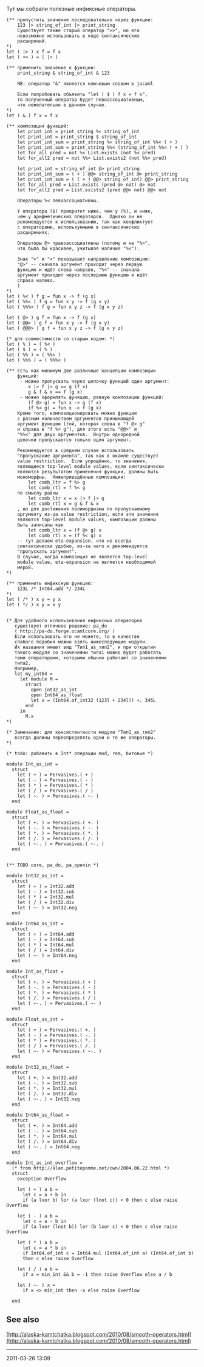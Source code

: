 Тут мы собрали полезные инфиксные операторы.

    (** пропустить значение последовательно через функции:
        123 |> string_of_int |> print_string
        Существует также старый оператор ">>", но его
        невозможно использовать в коде синтаксических
        расширений.
    *)
    let ( |> ) x f = f x
    let ( >> ) = ( |> )
    
    (** применить значение к функции:
        print_string & string_of_int & 123

        NB: оператор "&" является ключевым словом в jocaml

        Если попробовать объявить "let ( $ ) f x = f x",
        то полученный оператор будет левоассоциативным,
        что нежелательно в данном случае.
    *)
    let ( & ) f x = f x

    (** композиция функций:
        let print_int = print_string %< string_of_int
        let print_int = print_string $ string_of_int
        let print_int_sum = print_string %< string_of_int %%< ( + )
        let print_int_sum = print_string %%< (string_of_int %%< ( + ) )
        let for_all pred = not %< List.exists (not %< pred)
        let for_all2 pred = not %%< List.exists2 (not %%< pred)

        let print_int = string_of_int @> print_string
        let print_int_sum = ( + ) @@> string_of_int @> print_string
        let print_int_sum = ( ( + ) @@> string_of_int) @@> print_string
        let for_all pred = List.exists (pred @> not) @> not
        let for_all2 pred = List.exists2 (pred @@> not) @@> not

        Операторы %< левоассоциативны.

        У оператора ($) приоритет ниже, чем у (%), и ниже,
        чем у арифметических операторов.  Однако он не
        рекомендуется к использованию, так как конфликтует
        с операторами, используемыми в синтаксических
        расширениях.
        
        Операторы @> правоассоциативны (потому и не "%>",
        что было бы красивее, учитывая наличие "%<").
        
        Знак ">" и "<" показывает направление композиции:
        "@>" -- сначала аргумент проходит через первую
        функцию и идёт слева направо, "%<" -- сначала
        аргумент проходит через последнюю функцию и идёт
        справа налево.
        )
    *)
    let ( %< ) f g = fun x -> f (g x)
    let ( %%< ) f g = fun x y -> f (g x y)
    let ( %%%< ) f g = fun x y z -> f (g x y z)

    let ( @> ) g f = fun x -> f (g x)
    let ( @@> ) g f = fun x y -> f (g x y)
    let ( @@@> ) g f = fun x y z -> f (g x y z)

    (* для совместимости со старым кодом: *)
    let ( % ) = ( %< )
    let ( $ ) = ( % )
    let ( %% ) = ( %%< )
    let ( %%% ) = ( %%%< )

    (** Есть как минимум две различные концепции композиции
        функций:
         - можно пропускать через цепочку функций один аргумент:
            x |> f |> g == g (f x)
            g & f & x == f (g x)
         - можно оформлять функцию, равную композиции функций:
            (f @> g) = fun x -> g (f x)
            (f %< g) = fun x -> f (g x)
        Кроме того, композиционировать можно функции
        с разным количеством аргументов принимающей
        аргумент функции (той, которая слева в "f @> g"
        и справа в "f %< g"), для этого есть "@@>" и
        "%%<" для двух аргументов.  Внутри однородной
        цепочки пропускается только один аргумент.

        Рекомендуется в среднем случае использовать
        "пропускание аргумента", так как в окамле существует
        value restriction.  Если упрощённо, то значения,
        являющиеся top-level module values, если синтаксически
        являются результатом применения функции, должны быть
        мономорфны.  Нижеприведённые композиции:
            let comb_ltr = f %> g
            let comb_rtl = f %< g
        по смыслу равны
            let comb_ltr x = x |> f |> g
            let comb_rtl x = g & f & x
        , но для достижения полиморфизма по пропускаемому
        аргументу из-за value restriction, если эти значения
        являются top-level module values, композиции должны
        быть записаны как
            let comb_ltr x = (f @> g) x
            let comb_rtl x = (f %< g) x
        -- тут делаем eta-expansion, что не всегда
        синтаксически удобно, из-за чего и рекомендуется
        "пропускать аргумент".
        В случае, когда композиция не является top-level
        module value, eta-expansion не является необходимой
        мерой.
    *)

    (** применить инфиксную функцию:
        123L /* Int64.add */ 234L
    *)
    let ( /* ) x y = y x
    let ( */ ) x y = x y


    (* Для удобного использования инфиксных операторов
       существует отличное решение: pa_do
       ( http://pa-do.forge.ocamlcore.org/ )
       Если использовать его не можете, то в качестве
       слабого подобия можно взять нижеследующие модули.
       Их названия имеют вид "Тип1_as_тип2", и при открытии
       такого модуля со значениями типа1 можно будет работать
       теми операторами, которыми обычно работают со значениями
       типа2.
       Например,
       let my_int64 =
         let module M =
           struct
             open Int32_as_int
             open Int64_as_float
             let x = (Int64.of_int32 (123l + 234l)) +. 345L
           end
         in
           M.x
    *)

    (* Замечание: для консистентности модули "Тип1_as_тип2"
       всегда должны переопределять одни и те же операторы.
    *)

    (* todo: добавить в Int* операции mod, rem, битовые *)

    module Int_as_int =
      struct
        let ( + ) = Pervasives.( + )
        let ( - ) = Pervasives.( - )
        let ( * ) = Pervasives.( * )
        let ( / ) = Pervasives.( / )
        let ( ~- ) = Pervasives.( ~- )
      end

    module Float_as_float =
      struct
        let ( +. ) = Pervasives.( +. )
        let ( -. ) = Pervasives.( -. )
        let ( *. ) = Pervasives.( *. )
        let ( /. ) = Pervasives.( /. )
        let ( ~-. ) = Pervasives.( ~-. )
      end


    (** TODO core, pa_do, pa_openin *)

    module Int32_as_int =
      struct
        let ( + ) = Int32.add
        let ( - ) = Int32.sub
        let ( * ) = Int32.mul
        let ( / ) = Int32.div
        let ( ~- ) = Int32.neg
      end

    module Int64_as_int =
      struct
        let ( + ) = Int64.add
        let ( - ) = Int64.sub
        let ( * ) = Int64.mul
        let ( / ) = Int64.div
        let ( ~- ) = Int64.neg
      end

    module Int_as_float =
      struct
        let ( +. ) = Pervasives.( + )
        let ( -. ) = Pervasives.( - )
        let ( *. ) = Pervasives.( * )
        let ( /. ) = Pervasives.( / )
        let ( ~-. ) = Pervasives.( ~- )
      end

    module Float_as_int =
      struct
        let ( + ) = Pervasives.( +. )
        let ( - ) = Pervasives.( -. )
        let ( * ) = Pervasives.( *. )
        let ( / ) = Pervasives.( /. )
        let ( ~- ) = Pervasives.( ~-. )
      end

    module Int32_as_float =
      struct
        let ( +. ) = Int32.add
        let ( -. ) = Int32.sub
        let ( *. ) = Int32.mul
        let ( /. ) = Int32.div
        let ( ~-. ) = Int32.neg
      end

    module Int64_as_float =
      struct
        let ( +. ) = Int64.add
        let ( -. ) = Int64.sub
        let ( *. ) = Int64.mul
        let ( /. ) = Int64.div
        let ( ~-. ) = Int64.neg
      end

    module Int_as_int_overflow =
      (* from http://alan.petitepomme.net/cwn/2004.06.22.html *)
      struct
        exception Overflow

        let ( + ) a b =
          let c = a + b in
          if (a lxor b) lor (a lxor (lnot c)) < 0 then c else raise Overflow

        let ( - ) a b =
          let c = a - b in
          if (a lxor (lnot b)) lor (b lxor c) < 0 then c else raise Overflow

        let ( * ) a b =
          let c = a * b in
          if Int64.of_int c = Int64.mul (Int64.of_int a) (Int64.of_int b)
          then c else raise Overflow

        let ( / ) a b =
          if a = min_int && b = -1 then raise Overflow else a / b

        let ( ~- ) x =
          if x <> min_int then -x else raise Overflow

      end

## See also

[http://alaska-kamtchatka.blogspot.com/2010/08/smooth-operators.html](http://alaska-kamtchatka.blogspot.com/2010/08/smooth-operators.html)

* * * * *

2011-03-26 13:09
